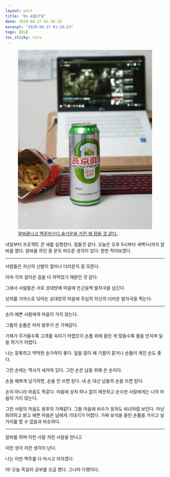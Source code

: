 ```yaml
---
layout: post
title: "0s-4월27일"
date: 2020-04-27 01:28:15
excerpt: "2020-04-27 01:28:23"
tags: [0s]
toc_sticky: ture
---
```


<figure>
	<a href="assets/img/2020-04-27-0s.jpg"><img src="assets/img/2020-04-27-0s.jpg"></a>
	<figcaption><a href="assets/img/2020-04-27-0s.jpg" title="2020-04-27 알바끝나고 휴식">알바끝나고 맥주마신다.술기운을 가진 채 잠들 것 같다.</a>.</figcaption>
</figure>

내일부터 프로젝트 큰 새를 실행한다. 힘들것 같다. 오늘은 오후 5시부터 새벽1시까지 알바를 했다. 알바를 하던 중 문득 떠오른 생각이 있다. 한번 적어보겠다.

---

사람들은 자신의 신발이 얼마나 더러운지 잘 모른다.

아마 각자 걸어온 길을 다 까먹었기 때문인 것 같다.

그래서 사람들은 서로 상대방에 마음에 은근슬쩍 발자국을 남긴다.

상처를 가까스로 닦아논 상대방의 마음에 무심히 자신의 더러운 발자국을 찍는다.

---

손이 예쁜 사람에게 마음이 가지 않는다.

그들의 손톱은 마치 왕후가 쓴 가채같다. 

가채가 무거울수록 고개를 숙이기 어렵듯이 손톱 위에 올린 게 많을수록 물을 만지며 일을 하기가 어렵다. 

나는 뭉툭하고 딱딱한 손가락이 좋다. 일을 많이 해 기름이 묻거나 손톱이 깨진 손도 좋다.

그런 손에는 역사가 새겨져 있다. 그런 손은 남을 위해 쓴 손이다. 

손을 예쁘게 남기려면, 손을 안 쓰면 된다. 내 손 대신 남들의 손을 쓰면 된다. 

손이 아니라 마음도 똑같다. 마음에 상처 하나 없이 깨끗하고 순수한 사람에게는 나의 마음이 가지 않는다.

그런 사람의 마음도 왕후의 가채같다. 그들 마음에 비수가 꽂혀도 비녀처럼 보인다. 마냥 화려하고 밝고 
예쁜 마음은 남에게 기대기가 어렵다. 가짜 보석을 올린 손톱을 가지고 설거지를 할 수 없음과 비슷하다.

---

알바를 하며 이런 사람 저런 사람을 만나고

이런 생각 저런 생각이 난다.

나는 이만 맥주를 다 마시고 자야겠다.

아! 오늘 독일어 공부를 조금 했다. 그나마 다행이다.
